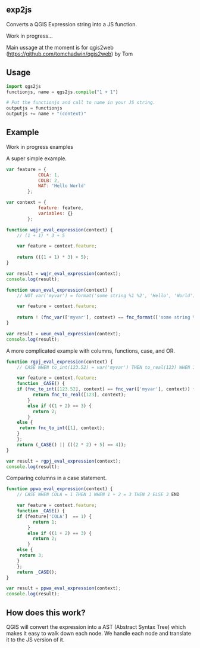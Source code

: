 ## exp2js

Converts a QGIS Expression string into a JS function.

Work in progress...

Main ussage at the moment is for qgis2web (https://github.com/tomchadwin/qgis2web) by Tom 

## Usage

```python
import qgs2js
functionjs, name = qgs2js.compile("1 + 1")

# Put the functionjs and call to name in your JS string.
outputjs = functionjs
outputjs += name + "(context)"
```

## Example

Work in progress examples


A super simple example.

```javascript
var feature = {
            COLA: 1,
            COLB: 2,
            WAT: 'Hello World'
        };

var context = {
            feature: feature,
            variables: {}
        };

function wqjr_eval_expression(context) {
    // (1 + 1) * 3 + 5

    var feature = context.feature;
    
    return (((1 + 1) * 3) + 5);
}

var result = wqjr_eval_expression(context);
console.log(result);
```

```javascript
function ueun_eval_expression(context) {
    // NOT var('myvar') = format('some string %1 %2', 'Hello', 'World')

    var feature = context.feature;
    
    return ! (fnc_var(['myvar'], context) == fnc_format(['some string %1 %2','Hello','World'], context)) ;
}

var result = ueun_eval_expression(context);
console.log(result);
```

A more complicated example with columns, functions, case, and OR.

```javascript
function rgpj_eval_expression(context) {
    // CASE WHEN to_int(123.52) = var('myvar') THEN to_real(123) WHEN 1 + 2 = 3 THEN 2 ELSE to_int(1) END OR 2 * 2 + 5 = 4

    var feature = context.feature;
    function _CASE() {
    if (fnc_to_int([123.52], context) == fnc_var(['myvar'], context)) {
          return fnc_to_real([123], context);
        }
        else if ((1 + 2) == 3) {
          return 2;
        }
    else {
     return fnc_to_int([1], context);
    }
    };
    return (_CASE() || (((2 * 2) + 5) == 4));
}

var result = rgpj_eval_expression(context);
console.log(result);
```

Comparing columns in a case statement.

```javascript
function ppwa_eval_expression(context) {
    // CASE WHEN COLA = 1 THEN 1 WHEN 1 + 2 = 3 THEN 2 ELSE 3 END

    var feature = context.feature;
    function _CASE() {
    if (feature['COLA']  == 1) {
          return 1;
        }
        else if ((1 + 2) == 3) {
          return 2;
        }
    else {
     return 3;
    }
    };
    return _CASE();
}

var result = ppwa_eval_expression(context);
console.log(result);

```


## How does this work?

QGIS will convert the expression into a AST (Abstract Syntax Tree) which makes it easy to walk down each node.  We handle each node and translate it to the JS version of it.

